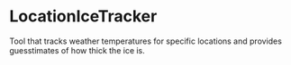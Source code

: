 # LocationIceTracker

Tool that tracks weather temperatures for specific locations and provides guesstimates of how thick the ice is.
